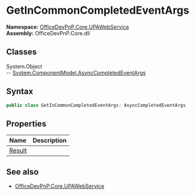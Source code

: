 # GetInCommonCompletedEventArgs
  

**Namespace:** [OfficeDevPnP.Core.UPAWebService](OfficeDevPnP.Core.UPAWebService.md)  
**Assembly:** OfficeDevPnP.Core.dll  
## Classes
System.Object  
-- [System.ComponentModel.AsyncCompletedEventArgs](System.ComponentModel.AsyncCompletedEventArgs.md)
## Syntax
```C#
public class GetInCommonCompletedEventArgs: AsyncCompletedEventArgs
```
## Properties
|**Name**|**Description**|
|:-----|:-----|
| [Result](GetInCommonCompletedEventArgs.Result.md) | 
## See also
- [OfficeDevPnP.Core.UPAWebService](OfficeDevPnP.Core.UPAWebService.md)
